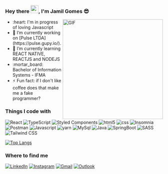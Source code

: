 ### Hey there <img src="https://media.giphy.com/media/hvRJCLFzcasrR4ia7z/giphy.gif" width="25px">, I'm Jamil Gomes :sunglasses:

<img align="right" alt="GIF" src="https://github.com/abhisheknaiidu/abhisheknaiidu/blob/master/code.gif?raw=true"  height="320" />
<ul>
  <li> :heart: I'm in progress of loving Javascript</li>
  <li> 🔭 I’m currently working on [Pulse LTDA](https://pulse.gupy.io/).</li>
  <li> 🌱 I’m currently learning REACT NATIVE, REACTJS and NODEJS</li>
  <li> :mortar_board: Bachelor of Information Systems - IFMA </li>
  <li> ⚡ Fun fact: if I don't like coffee does that make me a fake programmer?</li>
</ul>
<div align="left">
  <h3>Things I code with</h3>
  <p>
  <img alt="React" src="https://img.shields.io/badge/-React-45b8d8?style=flat-square&logo=react&logoColor=white" />
  <img alt="TypeScript" src="https://img.shields.io/badge/-TypeScript-007ACC?style=flat-square&logo=typescript&logoColor=white" />
  <img alt="Styled Components" src="https://img.shields.io/badge/-Styled_Components-db7092?style=flat-square&logo=styled-components&logoColor=white" />
  <img alt="html5" src="https://img.shields.io/badge/-HTML5-E34F26?style=flat-square&logo=html5&logoColor=white" />
  <img alt="css" src="https://img.shields.io/badge/-CSS-CC6699?style=flat-square&logo=css&logoColor=white" />
  <img alt="Insomnia" src="https://img.shields.io/badge/-Insomnia-5849BE?style=flat-square&logo=insomnia&logoColor=white" />
  <img alt="Postman" src="https://img.shields.io/badge/-Postman-E34F26?style=flat-square&logo=postman&logoColor=white" />
  <img alt="Javascript" src="https://img.shields.io/badge/-Javascript-F7B93E?style=flat-square&logo=javascript&logoColor=white" />
  <img alt="yarn" src="https://img.shields.io/badge/-Yarn-CB3837?style=flat-square&logo=yarn&logoColor=white" />
  <img alt="MySql" src="https://img.shields.io/badge/-Mysql-46a2f1?style=flat-square&logo=mysql&logoColor=white" /> 
  <img alt="Java" src="https://img.shields.io/badge/-Java-CB3837?style=flat-square&logo=java&logoColor=white" /> 
  <img alt="SpringBoot" src="https://img.shields.io/badge/-SpringBoot-13aa52?style=flat-square&logo=springboot&logoColor=white" /> 
  <img alt="SASS" src="https://img.shields.io/badge/Sass-CC6699?style=flat-square&logo=sass&logoColor=white" /> 
  <img alt="Tailwind CSS" src="https://img.shields.io/badge/Tailwind-CSS-CC6699?style=flat-square&logo=tailwindcss&logoColor=white" /> 
  </p>
</div>

[![Top Langs](https://github-readme-stats.vercel.app/api/top-langs/?username=anuraghazra&layout=compact)](https://github.com/anuraghazra/github-readme-stats)


<h3>Where to find me</h3>
<span><a href="https://www.linkedin.com/in/jamil-gomes-de-azevedo-neto-566384136/" target="_blank"><img alt="LinkedIn" src="https://img.shields.io/badge/linkedin-%230077B5.svg?&style=for-the-badge&logo=linkedin&logoColor=white" /></a> 
</span>
<span><a href="https://www.instagram.com/jamil2gomes" target="_blank"><img alt="Instagram" src="https://img.shields.io/badge/instagram-%230077B5.svg?&style=for-the-badge&logo=instagram&logoColor=white&color=red" /></a> 
</span>
<span><a href = "mailto:jamil.lannister23@gmail.com"><img alt="Gmail" src="https://img.shields.io/badge/Gmail-D14836?style=for-the-badge&logo=gmail&logoColor=white" target="_blank"></a></span>
<span><a href = "mailto:jamil.lanister@hotmail.com"><img alt="Outlook" src="https://img.shields.io/badge/Outlook-D14836?style=for-the-badge&logo=microsoft&logoColor=white&color=blue" target="_blank"></a></span>

